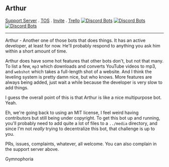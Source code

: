 ## Arthur

[Support Server](https://discord.gg/HW7KYG9) . [TOS](http://bit.ly/ArthurTOS) . [Invite](https://discordapp.com/oauth2/authorize?client_id=329085343800229889&permissions=34683526&scope=bot) . [Trello](https://trello.com/b/wt7ptHpC/arthur)
[![Discord Bots](https://discordbots.org/api/widget/status/329085343800229889.svg)](https://discordbots.org/bot/329085343800229889) [![Discord Bots](https://discordbots.org/api/widget/servers/329085343800229889.svg)](https://discordbots.org/bot/329085343800229889) [![Discord Bots](https://discordbots.org/api/widget/upvotes/329085343800229889.svg)](https://discordbots.org/bot/329085343800229889)

---

Arthur - Another one of those bots that does things. It has an active developer, at least for now. He'll probably respond to anything you ask him within a short amount of time.

Arthur does have some hot features that other bots don't, but not that many. To list a few, `mp3` which downloads and converts YouTube videos to mp3, and `webshot` which takes a full-length shot of a website. And I think the leveling system is pretty damn nice, but who knows. More features are always being added, just wait a while because the developer is very slow to add things.

I guess the overall point of this is that Arthur is like a nice multipurpose bot. Yeah.

Eh, we're going back to using an MIT license, I feel weird having contributors but still being under copyright. To get this bot up and running, you'll probably need to add quite a lot of files to a `../media` directory, and since I'm not *really* trying to decentralize this bot, that challenge is up to you.

PRs, issues, complaints, whatever, all welcome. You can also complain in the support server above.

Gymnophoria
